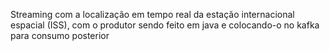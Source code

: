 Streaming com a localização em tempo real da estação internacional espacial (ISS), com o produtor sendo feito em java e colocando-o no kafka para consumo posterior
